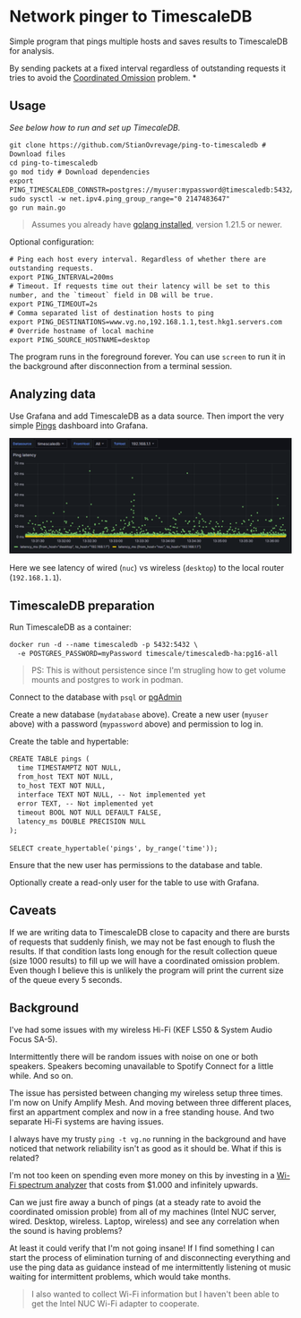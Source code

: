 # Network pinger to TimescaleDB

Simple program that pings multiple hosts and saves results to TimescaleDB for analysis.

By sending packets at a fixed interval regardless of outstanding requests it tries to avoid the [Coordinated Omission](http://highscalability.com/blog/2015/10/5/your-load-generator-is-probably-lying-to-you-take-the-red-pi.html) problem. *


## Usage

_See below how to run and set up TimecaleDB._

    git clone https://github.com/StianOvrevage/ping-to-timescaledb # Download files 
    cd ping-to-timescaledb
    go mod tidy # Download dependencies
    export PING_TIMESCALEDB_CONNSTR=postgres://myuser:mypassword@timescaledb:5432/mydatabase
    sudo sysctl -w net.ipv4.ping_group_range="0 2147483647"
    go run main.go

> Assumes you already have [golang installed](https://go.dev/doc/install), version 1.21.5 or newer.

Optional configuration:

    # Ping each host every interval. Regardless of whether there are outstanding requests.
    export PING_INTERVAL=200ms
    # Timeout. If requests time out their latency will be set to this number, and the `timeout` field in DB will be true.
    export PING_TIMEOUT=2s
    # Comma separated list of destination hosts to ping
    export PING_DESTINATIONS=www.vg.no,192.168.1.1,test.hkg1.servers.com
    # Override hostname of local machine
    export PING_SOURCE_HOSTNAME=desktop

The program runs in the foreground forever. You can use `screen` to run it in the background after disconnection from a terminal session.


## Analyzing data

Use Grafana and add TimescaleDB as a data source. Then import the very simple [Pings](grafana-dashboard-pings.json) dashboard into Grafana.

<img src="grafana-dashboard-pings.png">

Here we see latency of wired (`nuc`) vs wireless (`desktop`) to the local router (`192.168.1.1`).

## TimescaleDB preparation

Run TimescaleDB as a container:

    docker run -d --name timescaledb -p 5432:5432 \
      -e POSTGRES_PASSWORD=myPassword timescale/timescaledb-ha:pg16-all

> PS: This is without persistence since I'm strugling how to get volume mounts and postgres to work in podman.

Connect to the database with `psql` or [pgAdmin](https://www.pgadmin.org/)

Create a new database (`mydatabase` above). Create a new user (`myuser` above) with a password (`mypassword` above) and permission to log in.

Create the table and hypertable:

    CREATE TABLE pings (
      time TIMESTAMPTZ NOT NULL,
      from_host TEXT NOT NULL,
      to_host TEXT NOT NULL,
      interface TEXT NOT NULL, -- Not implemented yet
      error TEXT, -- Not implemented yet
      timeout BOOL NOT NULL DEFAULT FALSE,
      latency_ms DOUBLE PRECISION NULL
    );

    SELECT create_hypertable('pings', by_range('time'));

Ensure that the new user has permissions to the database and table.

Optionally create a read-only user for the table to use with Grafana.


## Caveats

If we are writing data to TimescaleDB close to capacity and there are bursts of requests that suddenly finish, we may not be fast enough to flush the results. If that condition lasts long enough for the result collection queue (size 1000 results) to fill up we will have a coordinated omission problem. Even though I believe this is unlikely the program will print the current size of the queue every 5 seconds.


## Background

I've had some issues with my wireless Hi-Fi (KEF LS50 & System Audio Focus SA-5).

Intermittently there will be random issues with noise on one or both speakers. Speakers becoming unavailable to Spotify Connect for a little while. And so on.

The issue has persisted between changing my wireless setup three times. I'm now on Unify Amplify Mesh. And moving between three different places, first an appartment complex and now in a free standing house. And two separate Hi-Fi systems are having issues.

I always have my trusty `ping -t vg.no` running in the background and have noticed that network reliability isn't as good as it should be. What if this is related?

I'm not too keen on spending even more money on this by investing in a [Wi-Fi spectrum analyzer](https://shop.metageek.com/products/wipry-clarity-by-oscium) that costs from $1.000 and infinitely upwards.

Can we just fire away a bunch of pings (at a steady rate to avoid the coordinated omission proble) from all of my machines (Intel NUC server, wired. Desktop, wireless. Laptop, wireless) and see any correlation when the sound is having problems?

At least it could verify that I'm not going insane! If I find something I can start the process of elimination turning of and disconnecting everything and use the ping data as guidance instead of me intermittently listening ot music waiting for intermittent problems, which would take months.

> I also wanted to collect Wi-Fi information but I haven't been able to get the Intel NUC Wi-Fi adapter to cooperate.
